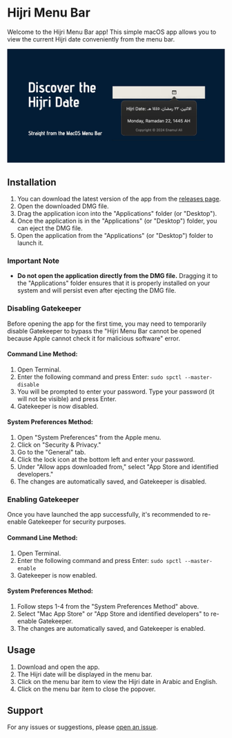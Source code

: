 # Hijri Menu Bar

Welcome to the Hijri Menu Bar app! This simple macOS app allows you to view the current Hijri date conveniently from the menu bar.

![Cover Image](./Hijri%20Date%20Cover.jpeg)

## Installation

1. You can download the latest version of the app from the [releases page](https://github.com/Enamulali/hijri-date/releases).
2. Open the downloaded DMG file.
3. Drag the application icon into the "Applications" folder (or "Desktop").
4. Once the application is in the "Applications" (or "Desktop") folder, you can eject the DMG file.
5. Open the application from the "Applications" (or "Desktop") folder to launch it.

### Important Note

- **Do not open the application directly from the DMG file.** Dragging it to the "Applications" folder ensures that it is properly installed on your system and will persist even after ejecting the DMG file.


### Disabling Gatekeeper

Before opening the app for the first time, you may need to temporarily disable Gatekeeper to bypass the "Hijri Menu Bar cannot be opened because Apple cannot check it for malicious software" error. 

#### Command Line Method:
1. Open Terminal.
2. Enter the following command and press Enter:
```sudo spctl --master-disable```
3. You will be prompted to enter your password. Type your password (it will not be visible) and press Enter.
4. Gatekeeper is now disabled.

#### System Preferences Method:
1. Open "System Preferences" from the Apple menu.
2. Click on "Security & Privacy."
3. Go to the "General" tab.
4. Click the lock icon at the bottom left and enter your password.
5. Under "Allow apps downloaded from," select "App Store and identified developers."
6. The changes are automatically saved, and Gatekeeper is disabled.

### Enabling Gatekeeper
Once you have launched the app successfully, it's recommended to re-enable Gatekeeper for security purposes.

#### Command Line Method:
1. Open Terminal.
2. Enter the following command and press Enter:
```sudo spctl --master-enable```
3. Gatekeeper is now enabled.

#### System Preferences Method:
1. Follow steps 1-4 from the "System Preferences Method" above.
2. Select "Mac App Store" or "App Store and identified developers" to re-enable Gatekeeper.
3. The changes are automatically saved, and Gatekeeper is enabled.

## Usage
1. Download and open the app.
2. The Hijri date will be displayed in the menu bar.
3. Click on the menu bar item to view the Hijri date in Arabic and English.
4. Click on the menu bar item to close the popover.

## Support
For any issues or suggestions, please [open an issue](https://github.com/Enamulali/hijri-date/issues).
